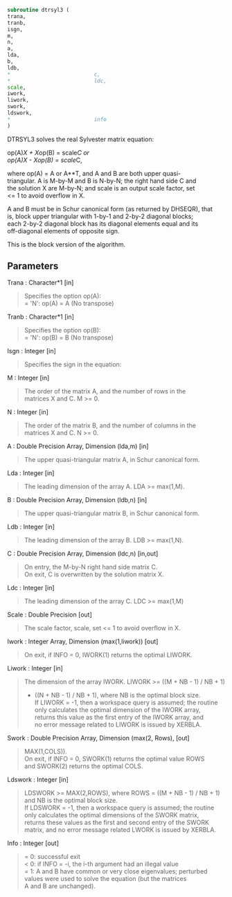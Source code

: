 ```fortran  
subroutine dtrsyl3 (  
trana,  
tranb,  
isgn,  
m,  
n,  
a,  
lda,  
b,  
ldb,  
*                           c,  
*                           ldc,  
scale,  
iwork,  
liwork,  
swork,  
ldswork,  
*                           info  
)  
```  
  
DTRSYL3 solves the real Sylvester matrix equation:  
  
op(A)*X + X*op(B) = scale*C or  
op(A)*X - X*op(B) = scale*C,  
  
where op(A) = A or A**T, and  A and B are both upper quasi-  
triangular. A is M-by-M and B is N-by-N; the right hand side C and  
the solution X are M-by-N; and scale is an output scale factor, set  
<= 1 to avoid overflow in X.  
  
A and B must be in Schur canonical form (as returned by DHSEQR), that  
is, block upper triangular with 1-by-1 and 2-by-2 diagonal blocks;  
each 2-by-2 diagonal block has its diagonal elements equal and its  
off-diagonal elements of opposite sign.  
  
This is the block version of the algorithm.  
  
## Parameters  
Trana : Character*1 [in]  
> Specifies the option op(A):  
> = 'N': op(A) = A    (No transpose)  
  
Tranb : Character*1 [in]  
> Specifies the option op(B):  
> = 'N': op(B) = B    (No transpose)  
  
Isgn : Integer [in]  
> Specifies the sign in the equation:  
  
M : Integer [in]  
> The order of the matrix A, and the number of rows in the  
> matrices X and C. M >= 0.  
  
N : Integer [in]  
> The order of the matrix B, and the number of columns in the  
> matrices X and C. N >= 0.  
  
A : Double Precision Array, Dimension (lda,m) [in]  
> The upper quasi-triangular matrix A, in Schur canonical form.  
  
Lda : Integer [in]  
> The leading dimension of the array A. LDA >= max(1,M).  
  
B : Double Precision Array, Dimension (ldb,n) [in]  
> The upper quasi-triangular matrix B, in Schur canonical form.  
  
Ldb : Integer [in]  
> The leading dimension of the array B. LDB >= max(1,N).  
  
C : Double Precision Array, Dimension (ldc,n) [in,out]  
> On entry, the M-by-N right hand side matrix C.  
> On exit, C is overwritten by the solution matrix X.  
  
Ldc : Integer [in]  
> The leading dimension of the array C. LDC >= max(1,M)  
  
Scale : Double Precision [out]  
> The scale factor, scale, set <= 1 to avoid overflow in X.  
  
Iwork : Integer Array, Dimension (max(1,liwork)) [out]  
> On exit, if INFO = 0, IWORK(1) returns the optimal LIWORK.  
  
Liwork : Integer [in]  
> The dimension of the array IWORK. LIWORK >=  ((M + NB - 1) / NB + 1)  
> + ((N + NB - 1) / NB + 1), where NB is the optimal block size.  
> If LIWORK = -1, then a workspace query is assumed; the routine  
> only calculates the optimal dimension of the IWORK array,  
> returns this value as the first entry of the IWORK array, and  
> no error message related to LIWORK is issued by XERBLA.  
  
Swork : Double Precision Array, Dimension (max(2, Rows), [out]  
> MAX(1,COLS)).  
> On exit, if INFO = 0, SWORK(1) returns the optimal value ROWS  
> and SWORK(2) returns the optimal COLS.  
  
Ldswork : Integer [in]  
> LDSWORK >= MAX(2,ROWS), where ROWS = ((M + NB - 1) / NB + 1)  
> and NB is the optimal block size.  
> If LDSWORK = -1, then a workspace query is assumed; the routine  
> only calculates the optimal dimensions of the SWORK matrix,  
> returns these values as the first and second entry of the SWORK  
> matrix, and no error message related LWORK is issued by XERBLA.  
  
Info : Integer [out]  
> = 0: successful exit  
> < 0: if INFO = -i, the i-th argument had an illegal value  
> = 1: A and B have common or very close eigenvalues; perturbed  
> values were used to solve the equation (but the matrices  
> A and B are unchanged).  
  
